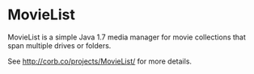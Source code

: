 MovieList
=========

MovieList is a simple Java 1.7 media manager for movie collections that span multiple drives or folders.

See http://corb.co/projects/MovieList/ for more details.
